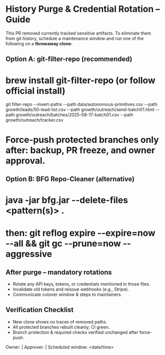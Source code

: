 # History Purge & Credential Rotation – Guide

This PR removed currently tracked sensitive artifacts. To eliminate them from git history,
schedule a maintenance window and run one of the following on a **throwaway clone**:

## Option A: git-filter-repo (recommended)
# brew install git-filter-repo  (or follow official install)
git filter-repo --invert-paths --path data/autonomous-primitives.csv   --path growth/leads/50-lead-list.csv   --path growth/outreach/send-batch01.html   --path growth/outreach/batches/2025-08-17-batch01.csv   --path growth/outreach/tracker.csv

# Force-push protected branches only after: backup, PR freeze, and owner approval.

## Option B: BFG Repo-Cleaner (alternative)
# java -jar bfg.jar --delete-files <pattern(s)> .
# then: git reflog expire --expire=now --all && git gc --prune=now --aggressive

## After purge – mandatory rotations
- Rotate any API keys, tokens, or credentials mentioned in those files.
- Invalidate old tokens and reissue webhooks (e.g., Stripe).
- Communicate cutover window & steps to maintainers.

## Verification Checklist
- New clone shows no traces of removed paths.
- All protected branches rebuilt cleanly; CI green.
- Branch protection & required checks verified unchanged after force-push.

Owner: <name> | Approver: <name> | Scheduled window: <date/time>
